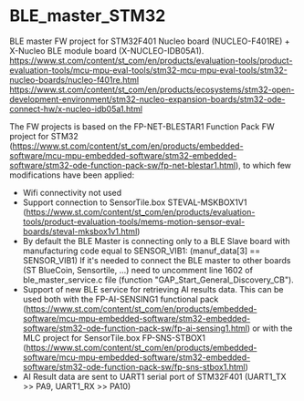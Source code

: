 # BLE_master_STM32
BLE master FW project for STM32F401 Nucleo board (NUCLEO-F401RE) +  X-Nucleo BLE module board (X-NUCLEO-IDB05A1).
https://www.st.com/content/st_com/en/products/evaluation-tools/product-evaluation-tools/mcu-mpu-eval-tools/stm32-mcu-mpu-eval-tools/stm32-nucleo-boards/nucleo-f401re.html
https://www.st.com/content/st_com/en/products/ecosystems/stm32-open-development-environment/stm32-nucleo-expansion-boards/stm32-ode-connect-hw/x-nucleo-idb05a1.html

The FW projects is based on the FP-NET-BLESTAR1 Function Pack FW project for STM32 (https://www.st.com/content/st_com/en/products/embedded-software/mcu-mpu-embedded-software/stm32-embedded-software/stm32-ode-function-pack-sw/fp-net-blestar1.html), to which few modifications have been applied:
- Wifi connectivity not used
- Support connection to SensorTile.box STEVAL-MSKBOX1V1 (https://www.st.com/content/st_com/en/products/evaluation-tools/product-evaluation-tools/mems-motion-sensor-eval-boards/steval-mksbox1v1.html)
- By default the BLE Master is connecting only to a BLE Slave board with manufacturing code equal to SENSOR_VIB1:
  (manuf_data[3] == SENSOR_VIB1)
  If it's needed to connect the BLE master to other boards (ST BlueCoin, Sensortile, ...) need to uncomment line 1602 of ble_master_service.c file (function "GAP_Start_General_Discovery_CB").
- Support of new BLE service for retrieving AI results data. This can be used both with the FP-AI-SENSING1 functional pack (https://www.st.com/content/st_com/en/products/embedded-software/mcu-mpu-embedded-software/stm32-embedded-software/stm32-ode-function-pack-sw/fp-ai-sensing1.html) or with the MLC project for SensorTile.box FP-SNS-STBOX1 (https://www.st.com/content/st_com/en/products/embedded-software/mcu-mpu-embedded-software/stm32-embedded-software/stm32-ode-function-pack-sw/fp-sns-stbox1.html)
- AI Result data are sent to UART1 serial port of STM32F401 (UART1_TX >> PA9, UART1_RX >> PA10)
